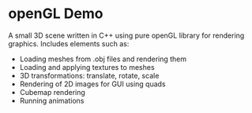 # openGL Demo

A small 3D scene written in C++ using pure openGL library for rendering graphics.
Includes elements such as:
* Loading meshes from .obj files and rendering them
* Loading and applying textures to meshes
* 3D transformations: translate, rotate, scale
* Rendering of 2D images for GUI using quads
* Cubemap rendering
* Running animations
